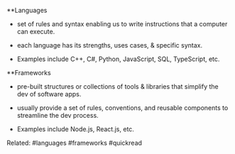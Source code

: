 
**Languages

- set of rules and syntax enabling us to write instructions that a computer can execute.
    
- each language has its strengths, uses cases, & specific syntax.
    
+ Examples include C++, C#, Python, JavaScript, SQL, TypeScript, etc.

**Frameworks

- pre-built structures or collections of tools & libraries that simplify the dev of software apps.

- usually provide a set of rules, conventions, and reusable components to streamline the dev process.

+ Examples include Node.js, React.js, etc.
    




Related: #languages #frameworks #quickread 